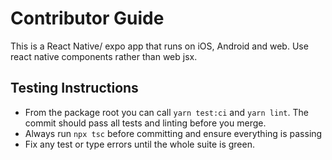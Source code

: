 # Contributor Guide

This is a React Native/ expo app that runs on iOS, Android and web. Use react native components rather than web jsx.

## Testing Instructions

- From the package root you can call `yarn test:ci` and `yarn lint`. The commit should pass all tests and linting before you merge.
- Always run `npx tsc` before committing and ensure everything is passing
- Fix any test or type errors until the whole suite is green.
